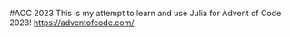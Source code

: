 #AOC 2023
This is my attempt to learn and use Julia for Advent of Code 2023!
https://adventofcode.com/
